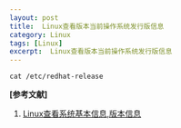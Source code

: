 ```yaml
---
layout: post
title:  Linux查看版本当前操作系统发行版信息
category: Linux
tags: [Linux]
excerpt:  Linux查看版本当前操作系统发行版信息
---
```


	cat /etc/redhat-release

**[参考文献]**

1. [Linux查看系统基本信息,版本信息](https://blog.csdn.net/qq_31278903/article/details/83146031 "Linux查看系统基本信息,版本信息")




